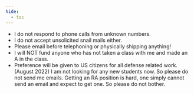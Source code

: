 ```yaml
---
hide:
  - toc
---
```


* I do not respond to phone calls from unknown numbers.
* I do not accept unsolicited snail mails either.
* Please email before telephoning or physically shipping anything!
* I will NOT fund anyone who has not taken a class with me and made an A in the class.
* Preference will be given to US citizens for all defense related work.
(August 2022) I am not looking for any new students now. So please do not send me emails. Getting an RA position is hard, one simply cannot send an email and expect to get one. So please do not bother.
